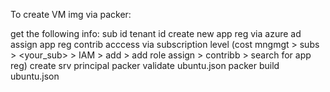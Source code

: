 To create VM img via packer: 

get the following info: 
sub id
tenant id 
create new app reg via azure ad 
assign app reg contrib acccess via subscription level (cost mngmgt > subs > <your_sub> > IAM > add > add role assign > contribb > search for app reg)
create srv principal 
packer validate ubuntu.json 
packer build ubuntu.json